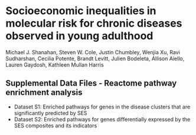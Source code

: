 # Socioeconomic inequalities in molecular risk for chronic diseases observed in young adulthood
Michael J. Shanahan, Steven W. Cole, Justin Chumbley, Wenjia Xu, Ravi Sudharshan, Cecilia Potente, Brandt Levitt, Julien Bodeleta, Allison Aiello, Lauren Gaydosh, Kathleen Mullan Harris

## Supplemental Data Files - Reactome pathway enrichment analysis
* Dataset S1: Enriched pathways for genes in the disease clusters that are significantly predicted by SES
* Dataset S2: Enriched pathways for genes differentially expressed by the SES composites and its indicators
